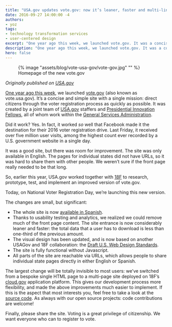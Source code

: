 ```yaml
---
title: "USA.gov updates vote.gov: now it’s leaner, faster and multi-lingual"
date: 2016-09-27 14:00:00 -4
authors:
- yoz
tags:
- technology transformation services
- user-centered design
excerpt: "One year ago this week, we launched vote.gov. It was a concise and simple site with a single mission: direct citizens through the voter registration process as quickly as possible. Today, on National Voter Registration Day, we're launching this new version."
description: "One year ago this week, we launched vote.gov. It was a concise and simple site with a single mission: direct citizens through the voter registration process as quickly as possible. Today, on National Voter Registration Day, we're launching this new version."
hero: false
---
```

<figure>
  {% image "assets/blog/vote-usa-gov/vote-gov.jpg" "" %}
  <figcaption>Homepage of the new vote.gov</figcaption>
</figure>

*Originally published on [USA.gov](https://blog.usa.gov/the-new-vote-gov-leaner%2C-faster-and-multi-lingual)*

[One year ago this
week](https://blog.usa.gov/usa-gov-launches-vote-usa-gov-to-help-citizens-register-to-vote), we launched [vote.gov](https://vote.gov/) (also known as vote.usa.gov). It’s a concise and simple site with a single mission: direct citizens through the voter registration process as quickly as possible. It was created by a joint team of [USA.gov](https://www.usa.gov/) staffers and [Presidential Innovation Fellows](https://obamawhitehouse.archives.gov/innovationfellows), all of whom work within the [General Services Administration](https://www.gsa.gov/).

Did it work? Yes. In fact, it worked *so* well that Facebook made it the destination for their 2016 voter registration drive. Last Friday, it received over five million user visits, among the highest count ever recorded by a U.S. government website in a single day.

It was a good site, but there was room for improvement. The site was only available in English. The pages for individual states did not have URLs, so it was hard to share them with other people. We weren’t sure if the front page really needed to be that long.

So, earlier this year, USA.gov worked together with [18F](https://18f.gsa.gov/) to research, prototype, test, and implement an improved version of vote.gov.

Today, on National Voter Registration Day, we’re launching this new version.

The changes are small, but significant:

-   The whole site is now [available in Spanish](https://vote.gov/es/).
-   Thanks to usability testing and analytics, we realized we could remove much of the front page content. The site entrance is now considerably leaner and faster: the total data that a user has to download is less than one-third of the previous amount.
-   The visual design has been updated, and is now based on another USAGov and 18F collaboration: the [Draft U.S. Web Design Standards](https://standards.usa.gov/).
-   The site is fully functional without Javascript.
-   All parts of the site are reachable via URLs, which allows people to share individual state pages directly in either English or Spanish.

The largest change will be totally invisible to most users: we’ve switched from a bespoke single HTML page to a multi-page site deployed on 18F’s [cloud.gov](https://cloud.gov/) application platform. This gives our development process more flexibility, and made the above improvements much easier to implement. If this is the aspect that most interests you, feel free to take a look at the [source code](https://github.com/18F/vote-gov/). As always with our open source projects: code contributions are welcome!

Finally, please share the site. Voting is a great privilege of citizenship. We want everyone who can to register to vote.
